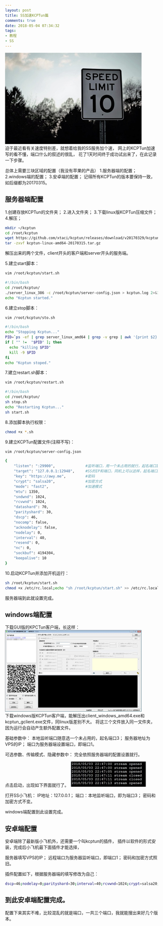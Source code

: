 ```yaml
---
layout: post
title: SS加速KCPTun篇
comments: true
date: 2018-05-04 07:34:32
tags:
- 教程
- SS
---
```

![](/assets/images/180504_1.jpg)  
迫于最近看有关速度特别差，就想着给我的SS服务加个速，
网上的KCPTun加速写的看不懂，端口什么的叙述的很乱，
花了1天时间终于成功试出来了，在此记录一下步骤。
<!--more-->
总体上需要三块区域的配置（我没有苹果的产品）
1.服务器端的配置；
2.windows端的配置；
3.安卓端的配置；
记得所有KCPTun的版本要保持一致，如后缀都为20170315。

## 服务器端配置
1.创建存放KCPTun的文件夹；
2.进入文件夹；
3.下载linux版KCPTun压缩文件；
4.解压；

``` bash
mkdir ~/kcptun
cd /root/kcptun
wget https://github.com/xtaci/kcptun/releases/download/v20170329/kcptun-linux-amd64-20170315.tar.gz
tar -zxvf kcptun-linux-amd64-20170315.tar.gz
```
解压出来的两个文件，client开头的客户端和server开头的服务端。

5.建立start脚本：
``` bash
vim /root/kcptun/start.sh
```
``` bash
#!/bin/bash
cd /root/kcptun/
./server_linux_386 -c /root/kcptun/server-config.json > kcptun.log 2>&1 &
echo "Kcptun started."
```

6.建立stop脚本：
``` bash
vim /root/kcptun/sto.sh
```
``` bash
#!/bin/bash
echo "Stopping Kcptun..."
PID=`ps -ef | grep server_linux_amd64 | grep -v grep | awk '{print $2}'`
if [ "" !=  "$PID" ]; then
  echo "killing $PID"
  kill -9 $PID
fi
echo "Kcptun stoped."
```

7.建立restart.sh脚本：
``` bash
vim /root/kcptun/restart.sh
```
``` bash
#!/bin/bash
cd /root/kcptun/
sh stop.sh
echo "Restarting Kcptun..."
sh start.sh
```

8.添加脚本执行权限：
``` bash
chmod +x *.sh
```

9.建立KCPTun配置文件(注释不写)：
``` bash
vim /root/kcptun/server-config.json
```
``` bash
{
    "listen": ":29900",              #监听端口，用一个未占用的就行，起名端口1
    "target": "127.0.0.1:12948",     #SS的IP和端口，同机上可以这样，起名端口2
    "key": "https://awy.me",         #密码
    "crypt": "salsa20",              #加密方式
    "mode": "fast2",                 #加速模式
    "mtu": 1350,
    "sndwnd": 1024,
    "rcvwnd": 1024,
    "datashard": 70,
    "parityshard": 30,
    "dscp": 46,
    "nocomp": false,
    "acknodelay": false,
    "nodelay": 0,
    "interval": 40,
    "resend": 0,
    "nc": 0,
    "sockbuf": 4194304,
    "keepalive": 10
}
```

10.启动KCPTun并添加开机运行：
``` bash
sh /root/kcptun/start.sh
chmod +x /etc/rc.local;echo "sh /root/kcptun/start.sh" >> /etc/rc.local
```

服务器端到此就设置完成。

## windows端配置
下载GUI版的KPCTun客户端，长这样：
![](/assets/images/180504_2.jpg)  
下载windows版KCPTun客户端，能解压出client_windows_amd64.exe和kcptun_gclient.exe文件，同linux版差别不大。
将这三个文件放入同一文件夹，因为运行会自动产生额外配置文件。

基础参数中：
本地监听端口随意选一个未占用的，起名端口3；
服务器地址为VPS的IP；
端口为服务器端设置端口，即端口1。

可选参数、传输模式、隐藏参数中：
完全依照服务器端的配置设置就行。

点击启动，出现如下界面就行了。
![](/assets/images/180504_3.jpg) 

打开SS小飞机：
IP地址：127.0.0.1；
端口：本地监听端口，即为端口3；
密码和加密方式不变。

windows端配置到此设置完成。

## 安卓端配置
安卓端除了最新版小飞机外，还需要一个叫kcptun的插件，
插件以软件的形式安装，完成后小飞机最下面插件才能选择，

服务器填写VPS的IP；
远程端口为服务器监听端口，即端口1；
密码和加密方式照旧。

插件配置如下，根据服务器端的填写修改为自己：
``` bash
dscp=46;nodelay=0;parityshard=30;interval=40;rcvwnd=1024;crypt=salsa20;nc=0;acknodelay;resend=2;autoexpire=0;key=kcptun;mode=fast2;mtu=1350;datashard=70;keepalive=10;sndwnd=1024;sockbuf=4194304
```
到此安卓端配置完成。
---

配置下来其实不难，比较混乱的就是端口，一共三个端口，我就能搜出来好几个版本。